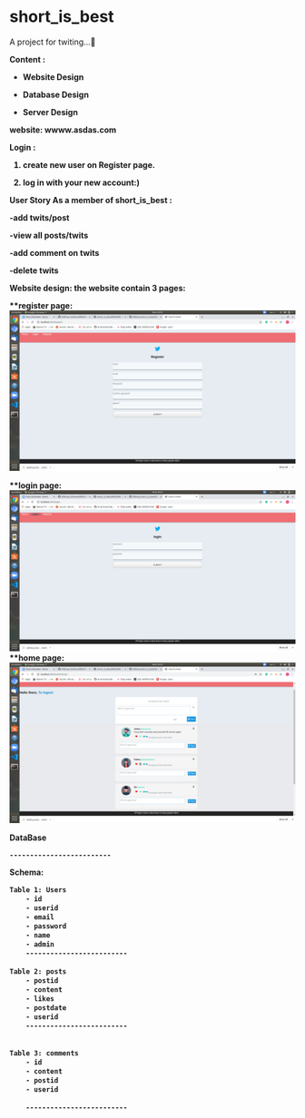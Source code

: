 # short_is_best


A project for twiting...:seedling:

<b>Content<b> :
- Website Design
 
- Database Design

- Server Design

<b>website<b>:  wwww.asdas.com


<b>Login<b> :
1) create new user on Register page.

2) log in with your new account:)	
  
<b>User Story<b>
As a member of short_is_best :

-add twits/post

-view all posts/twits

-add comment on twits

-delete twits



<b>Website design<b>:
the website contain 3 pages:
	
**register page:
 ![](https://github.com/WebAhead5/short_is_best/blob/amirBranch/Design/Screenshot%20from%202020-05-06%2020-41-27.png)

**login page:
 ![](https://github.com/WebAhead5/short_is_best/blob/amirBranch/Design/Screenshot%20from%202020-05-06%2020-41-24.png)
**home page:
 ![](https://github.com/WebAhead5/short_is_best/blob/amirBranch/Design/Screenshot%20from%202020-05-06%2020-41-17.png)


<b>DataBase<b>

	-------------------------
Schema:
```
Table 1: Users
	- id
	- userid
	- email
	- password
	- name
	- admin
	-------------------------

Table 2: posts
	- postid
	- content
	- likes
	- postdate
	- userid
	-------------------------
  

Table 3: comments
	- id
	- content
	- postid
	- userid

	-------------------------



